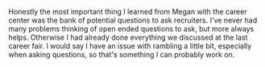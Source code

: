 Honestly the most important thing I learned from Megan with the career center was the bank of potential questions to ask recruiters. I've never had many problems thinking of open ended questions to ask, but more always helps. Otherwise I had already done everything we discussed at the last career fair. I would say I have an issue with rambling a little bit, especially when asking questions, so that's something I can probably work on.
